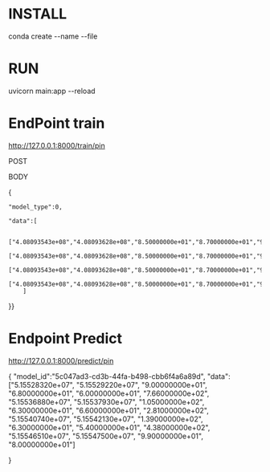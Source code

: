 
# INSTALL

conda create --name <env> --file <this file>




# RUN

uvicorn main:app --reload



# EndPoint train

http://127.0.0.1:8000/train/pin

POST


BODY




{	
	
	"model_type":0,
	
	"data":[
		
		["4.08093543e+08","4.08093628e+08","8.50000000e+01","8.70000000e+01","9.60000000e+01","3.67000000e+02","4.08093995e+08","4.08094106e+08","1.11000000e+02","1.00000000e+02","9.80000000e+01","3.42000000e+02","4.08094448e+08","4.08094541e+08","9.30000000e+01","1.16000000e+02","8.80000000e+01","3.75000000e+02","4.08094916e+08","4.08095010e+08","9.40000000e+01","8.90000000e+01"],
		["4.08093543e+08","4.08093628e+08","8.50000000e+01","8.70000000e+01","9.60000000e+01","3.67000000e+02","4.08093995e+08","4.08094106e+08","1.11000000e+02","1.00000000e+02","9.80000000e+01","3.42000000e+02","4.08094448e+08","4.08094541e+08","9.30000000e+01","1.16000000e+02","8.80000000e+01","3.75000000e+02","4.08094916e+08","4.08095010e+08","9.40000000e+01","8.90000000e+01"],
		["4.08093543e+08","4.08093628e+08","8.50000000e+01","8.70000000e+01","9.60000000e+01","3.67000000e+02","4.08093995e+08","4.08094106e+08","1.11000000e+02","1.00000000e+02","9.80000000e+01","3.42000000e+02","4.08094448e+08","4.08094541e+08","9.30000000e+01","1.16000000e+02","8.80000000e+01","3.75000000e+02","4.08094916e+08","4.08095010e+08","9.40000000e+01","8.90000000e+01"],
		["4.08093543e+08","4.08093628e+08","8.50000000e+01","8.70000000e+01","9.60000000e+01","3.67000000e+02","4.08093995e+08","4.08094106e+08","1.11000000e+02","1.00000000e+02","9.80000000e+01","3.42000000e+02","4.08094448e+08","4.08094541e+08","9.30000000e+01","1.16000000e+02","8.80000000e+01","3.75000000e+02","4.08094916e+08","4.08095010e+08","9.40000000e+01","8.90000000e+01"]
		]

}}


# Endpoint Predict


http://127.0.0.1:8000/predict/pin


{
	"model_id":"5c047ad3-cd3b-44fa-b498-cbb6f4a6a89d",
	"data":["5.15528320e+07", "5.15529220e+07", "9.00000000e+01", "6.80000000e+01",
        "6.00000000e+01", "7.66000000e+02", "5.15536880e+07", "5.15537930e+07",
        "1.05000000e+02", "6.30000000e+01", "6.60000000e+01", "2.81000000e+02",
        "5.15540740e+07", "5.15542130e+07", "1.39000000e+02", "6.30000000e+01",
        "5.40000000e+01", "4.38000000e+02", "5.15546510e+07", "5.15547500e+07",
        "9.90000000e+01", "8.00000000e+01"]
	
}

